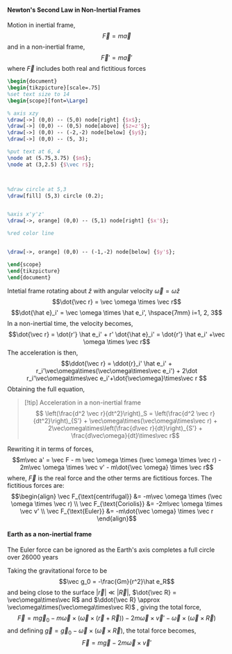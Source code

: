 #### Newton's Second Law in Non-Inertial Frames
Motion in inertial frame, $$\vec F = m\vec a$$
and in a non-inertial frame, $$\vec F' = m\vec a'$$
where $\vec F$ includes both real and fictitious forces
```tikz
\begin{document}
\begin{tikzpicture}[scale=.75]
%set text size to 14
\begin{scope}[font=\Large]

% axis xzy
\draw[->] (0,0) -- (5,0) node[right] {$x$};
\draw[->] (0,0) -- (0,5) node[above] {$z=z'$};
\draw[->] (0,0) -- (-2,-2) node[below] {$y$};
\draw[->] (0,0) -- (5, 3);

%put text at 6, 4
\node at (5.75,3.75) {$m$};
\node at (3,2.5) {$\vec r$};



%draw circle at 5,3
\draw[fill] (5,3) circle (0.2);


%axis x'y'z'
\draw[->, orange] (0,0) -- (5,1) node[right] {$x'$};

%red color line


\draw[->, orange] (0,0) -- (-1,-2) node[below] {$y'$};

\end{scope}
\end{tikzpicture}
\end{document}
```

Intetial frame rotating about $\hat z$ with angular velocity $\vec\omega=\omega\hat z$ 
$$\dot{\vec r} = \vec \omega \times \vec r$$
$$\dot{\hat e}_i' = \vec \omega \times \hat e_i', \hspace{7mm} i=1, 2, 3$$
In a non-inertial time, the velocity becomes, $$\dot{\vec r} = \dot{r'} \hat e_i' +  r' \dot{\hat e}_i' = \dot{r'} \hat e_i' +\vec \omega \times \vec r$$
The acceleration is then, $$\ddot{\vec r} = \ddot{r}_i' \hat e_i' + r_i'\vec\omega\times(\vec\omega\times\vec e_i') + 2\dot r_i'\vec\omega\times\vec e_i'+\dot{\vec\omega}\times\vec r $$
Obtaining the full equation,

>[!tip] Acceleration in a non-inertial frame
>$$ \left(\frac{d^2 \vec r}{dt^2}\right)_S = \left(\frac{d^2 \vec r}{dt^2}\right)_{S'} + \vec\omega\times(\vec\omega\times\vec r) + 2\vec\omega\times\left(\frac{d\vec r}{dt}\right)_{S'} + \frac{d\vec\omega}{dt}\times\vec r$$

Rewriting it in terms of forces, $$m\vec a' = \vec F - m \vec \omega \times (\vec \omega \times \vec r) - 2m\vec \omega \times \vec v' - m\dot{\vec \omega} \times \vec r$$
where, $\vec F$ is the real force and the other terms are fictitious forces. The fictitious forces are: 
$$\begin{align} \vec F_{\text{centrifugal}} &= -m\vec \omega \times (\vec \omega \times \vec r) \\
\vec F_{\text{Coriolis}} &= -2m\vec \omega \times \vec v' \\
\vec F_{\text{Euler}} &= -m\dot{\vec \omega} \times \vec r \end{align}$$
#### Earth as a non-inertial frame
The Euler force can be ignored as the Earth's axis completes a full circle over 26000 years

Taking the gravitational force to be $$\vec g_0 = -\frac{Gm}{r^2}\hat e_R$$ and being close to the surface $|\vec r| \ll |\vec R|$, $\dot{\vec R} = \vec\omega\times\vec R$ and $\ddot{\vec R} \approx \vec\omega\times(\vec\omega\times\vec R)$ , giving the total force, $$\vec F = m\vec g_0 - m\vec\omega\times(\vec\omega\times(\vec r +\vec R)) - 2m\vec\omega\times\vec v' - \vec \omega \times (\vec \omega \times \vec R)$$
and defining $\vec g = \vec g_0 - \vec\omega\times(\vec\omega\times\vec R)$, the total force becomes, $$\vec F = m\vec g - 2m\vec\omega\times\vec v'$$


